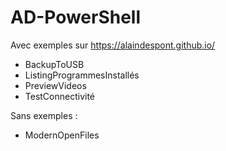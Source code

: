 # AD-PowerShell
Avec exemples sur https://alaindespont.github.io/
- BackupToUSB
- ListingProgrammesInstallés
- PreviewVideos
- TestConnectivité

Sans exemples :
- ModernOpenFiles
